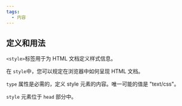 ```yaml
---
tags:
  - 内容
---
```

## 定义和用法

`<style>`标签用于为 HTML 文档定义样式信息。

在 `style`中，您可以规定在浏览器中如何呈现 HTML 文档。

`type` 属性是必需的，定义 style 元素的内容。唯一可能的值是 "text/css"。

`style` 元素位于 `head` 部分中。